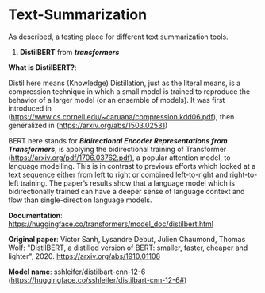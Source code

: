 # Text-Summarization

As described, a testing place for different text summarization tools.

1. **DistilBERT** from ***transformers***

**What is DistilBERT?**: 

Distil here means (Knowledge) Distillation, just as the literal means, is a compression technique in which a small model is trained to reproduce the behavior of a larger model (or an ensemble of models). It was first introduced in (https://www.cs.cornell.edu/~caruana/compression.kdd06.pdf), then generalized in (https://arxiv.org/abs/1503.02531)

BERT here stands for ***Bidirectional Encoder Representations from Transformers***, is applying the bidirectional training of Transformer (https://arxiv.org/pdf/1706.03762.pdf), a popular attention model, to language modelling. This is in contrast to previous efforts which looked at a text sequence either from left to right or combined left-to-right and right-to-left training. The paper’s results show that a language model which is bidirectionally trained can have a deeper sense of language context and flow than single-direction language models.

**Documentation**: https://huggingface.co/transformers/model_doc/distilbert.html

**Original paper**: Victor Sanh, Lysandre Debut, Julien Chaumond, Thomas Wolf: "DistilBERT, a distilled version of BERT: smaller, faster, cheaper and lighter", 2020. https://arxiv.org/abs/1910.01108


**Model name**: sshleifer/distilbart-cnn-12-6 (https://huggingface.co/sshleifer/distilbart-cnn-12-6#)
